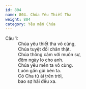 ```yaml
---
id: 804
name: 804. Chúa Yêu Thiết Tha
weight: 804
category: Yêu mến Chúa
---
```

<dl><dt>Câu 1:</dt><dd data-verse="1">Chúa yêu thiết tha vô cùng, <br/>Chúa tuyệt đối chân thật. <br/>Chúa thông cảm với muôn sự, <br/>đêm ngày lo cho anh. <br/>Chúa yêu mến ta vô cùng. <br/>Luôn gần gũi bên ta. <br/>Có Cha từ ái trên trời, <br/>bao sợ hãi đều xa. </dd></dl>
